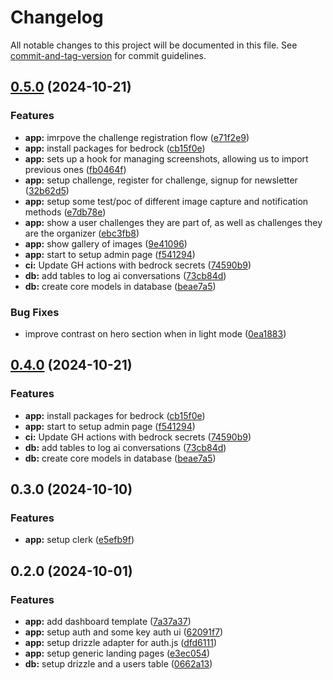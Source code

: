 # Changelog

All notable changes to this project will be documented in this file. See [commit-and-tag-version](https://github.com/absolute-version/commit-and-tag-version) for commit guidelines.

## [0.5.0](https://github.com/dubscode/memories/compare/v0.3.0...v0.5.0) (2024-10-21)


### Features

* **app:** imrpove the challenge registration flow ([e71f2e9](https://github.com/dubscode/memories/commit/e71f2e9c41b2e1f843d0056ed00bbb7457800561))
* **app:** install packages for bedrock ([cb15f0e](https://github.com/dubscode/memories/commit/cb15f0e615906f7a495a5c1d4f84fb88e1d10922))
* **app:** sets up a hook for managing screenshots, allowing us to import previous ones ([fb0464f](https://github.com/dubscode/memories/commit/fb0464f3d8b07b03947c2a1888e582f75f3ef136))
* **app:** setup challenge, register for challenge, signup for newsletter ([32b62d5](https://github.com/dubscode/memories/commit/32b62d571a838f0926c47c6e56c051a2bd5315da))
* **app:** setup some test/poc of different image capture and notification methods ([e7db78e](https://github.com/dubscode/memories/commit/e7db78eccb4259e6eb0894836f9d29feb7e5226a))
* **app:** show a user challenges they are part of, as well as challenges they are the organizer ([ebc3fb8](https://github.com/dubscode/memories/commit/ebc3fb8673fb51fa9200a8b952731a2fe684a6a6))
* **app:** show gallery of images ([9e41096](https://github.com/dubscode/memories/commit/9e41096244162bac494ac989dfbd7191680223e7))
* **app:** start to setup admin page ([f541294](https://github.com/dubscode/memories/commit/f541294bef41c97fe2a2b1ae329c12c7ee04c361))
* **ci:** Update GH actions with bedrock secrets ([74590b9](https://github.com/dubscode/memories/commit/74590b9c5b1c2f6b6a3e15f6fcd610f1a51f1d6f))
* **db:** add tables to log ai conversations ([73cb84d](https://github.com/dubscode/memories/commit/73cb84d919cf4a288f65d11d0519eb8c84c8fb9a))
* **db:** create core models in database ([beae7a5](https://github.com/dubscode/memories/commit/beae7a5a822bb0d1647b0223a29aad7d4e54c4b1))


### Bug Fixes

* improve contrast on hero section when in light mode ([0ea1883](https://github.com/dubscode/memories/commit/0ea1883eaca79e4d498897144e47634558539832))

## [0.4.0](https://github.com/dubscode/memories/compare/v0.3.0...v0.4.0) (2024-10-21)

### Features

- **app:** install packages for bedrock ([cb15f0e](https://github.com/dubscode/memories/commit/cb15f0e615906f7a495a5c1d4f84fb88e1d10922))
- **app:** start to setup admin page ([f541294](https://github.com/dubscode/memories/commit/f541294bef41c97fe2a2b1ae329c12c7ee04c361))
- **ci:** Update GH actions with bedrock secrets ([74590b9](https://github.com/dubscode/memories/commit/74590b9c5b1c2f6b6a3e15f6fcd610f1a51f1d6f))
- **db:** add tables to log ai conversations ([73cb84d](https://github.com/dubscode/memories/commit/73cb84d919cf4a288f65d11d0519eb8c84c8fb9a))
- **db:** create core models in database ([beae7a5](https://github.com/dubscode/memories/commit/beae7a5a822bb0d1647b0223a29aad7d4e54c4b1))

## 0.3.0 (2024-10-10)

### Features

- **app:** setup clerk ([e5efb9f](https://github.com/dubscode/memories/commit/e5efb9f480394ac91cea17a3395ba82ff7242dd0))

## 0.2.0 (2024-10-01)

### Features

- **app:** add dashboard template ([7a37a37](https://github.com/wiseiodev/starter/commit/7a37a379a1447b188808649e590ea776ac53353a))
- **app:** setup auth and some key auth ui ([62091f7](https://github.com/wiseiodev/starter/commit/62091f75202519de14085aa267d0dabb3a1d158d))
- **app:** setup drizzle adapter for auth.js ([dfd6111](https://github.com/wiseiodev/starter/commit/dfd61110515d0ec510fcfcf48fc98f9942108355))
- **app:** setup generic landing pages ([e3ec054](https://github.com/wiseiodev/starter/commit/e3ec0545206b0a3a718e56224dfe96fd6ea51b9f))
- **db:** setup drizzle and a users table ([0662a13](https://github.com/wiseiodev/starter/commit/0662a13bad23e78cdec96c6b408959ce0dad5a5a))
